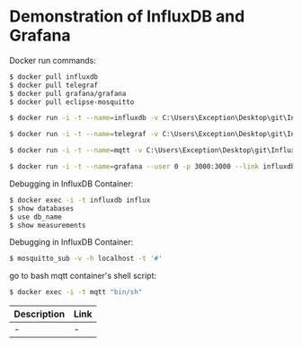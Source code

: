 # Demonstration of InfluxDB and Grafana

Docker run commands:
```sh
$ docker pull influxdb
$ docker pull telegraf
$ docker pull grafana/grafana
$ docker pull eclipse-mosquitto
```

```sh
$ docker run -i -t --name=influxdb -v C:\Users\Exception\Desktop\git\InfluxDB_Grafana_Demo\conf\influxdb\influxdb.conf:/etc/influxdb/influxdb.conf -p 8086:8086 influxdb
```

```sh
$ docker run -i -t --name=telegraf -v C:\Users\Exception\Desktop\git\InfluxDB_Grafana_Demo\conf\telegraf\telegraf.conf:/etc/telegraf/telegraf.conf --network="host" telegraf
```

```sh
$ docker run -i -t --name=mqtt -v C:\Users\Exception\Desktop\git\InfluxDB_Grafana_Demo\conf\mqtt\mosquitto.conf:/mosquitto/config/mosquitto.conf --user 0 -p 1883:1883 -p 9001:9001 eclipse-mosquitto
```

```sh
$ docker run -i -t --name=grafana --user 0 -p 3000:3000 --link influxdb grafana/grafana
```

Debugging in InfluxDB Container:
```sh
$ docker exec -i -t influxdb influx
$ show databases
$ use db_name
$ show measurements
```

Debugging in InfluxDB Container:
```sh
$ mosquitto_sub -v -h localhost -t '#'
```

go to bash mqtt container's shell script:
```sh
$ docker exec -i -t mqtt "bin/sh"
```

| Description | Link |
| ------ | ------ |
| - | -|
